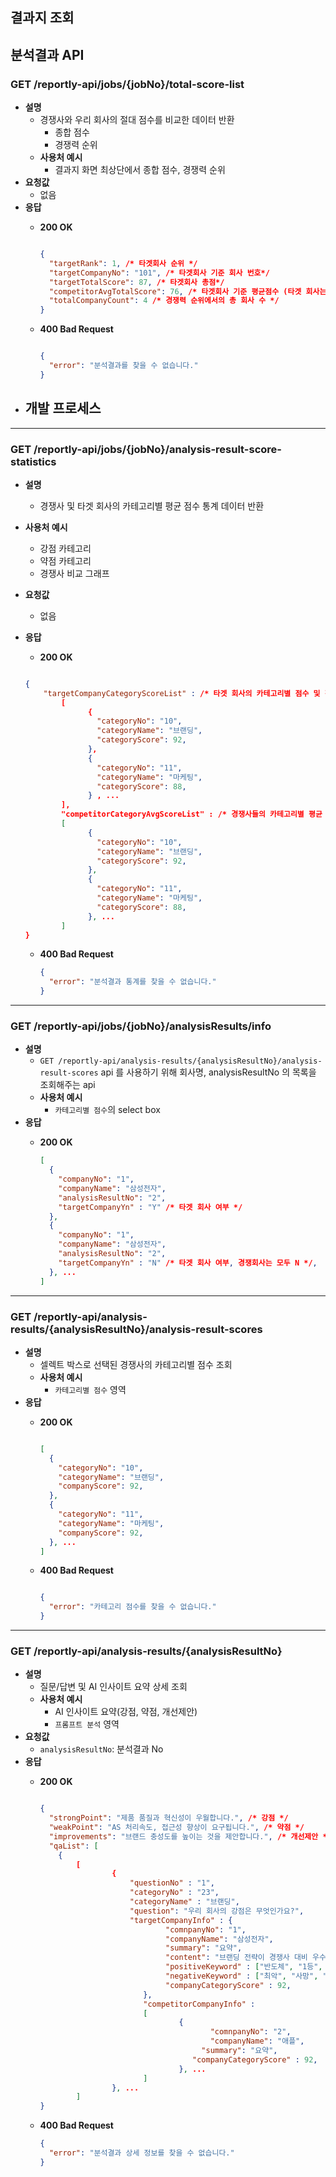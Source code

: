 ## 결과지 조회

## 분석결과 API

### **GET /reportly-api/jobs/{jobNo}/total-score-list**

- **설명**
    - 경쟁사와 우리 회사의 절대 점수를 비교한 데이터 반환
        - 종합 점수
        - 경쟁력 순위
    - **사용처 예시**
        - 결과지 화면 최상단에서 종합 점수, 경쟁력 순위
- **요청값** 
    - 없음
- **응답**
    - **200 OK**
        
        ```json
        
        {
          "targetRank": 1, /* 타겟회사 순위 */
          "targetCompanyNo": "101", /* 타겟회사 기준 회사 번호*/
          "targetTotalScore": 87, /* 타겟회사 총점*/
          "competitorAvgTotalScore": 76, /* 타겟회사 기준 평균점수 (타겟 회사는 제외), 해당 값을 통해서 업계 평균 대비 백분율 계산*/
          "totalCompanyCount": 4 /* 경쟁력 순위에서의 총 회사 수 */
        }
        ```
        
    - **400 Bad Request**
        
        ```json
        
        {
          "error": "분석결과를 찾을 수 없습니다."
        }
        ```
- 개발 프로세스
  - 
    
---

### **GET /reportly-api/jobs/{jobNo}/analysis-result-score-statistics**

- **설명**
    - 경쟁사 및 타겟 회사의 카테고리별 평균 점수 통계 데이터 반환
- **사용처 예시**
    - 강점 카테고리
    - 약점 카테고리
    - 경쟁사 비교 그래프
- **요청값**
    - 없음
- **응답**
    - **200 OK**
    
    ```json
    
    {
    	"targetCompanyCategoryScoreList" : /* 타겟 회사의 카테고리별 점수 및 전체 평균 점수 -> competitorCategoryAvgScoreList와의 계산을 통해 '강점 카테고리', '약점 카테고리'에 사용 */
    		[ 
    			  {
    			    "categoryNo": "10",
    			    "categoryName": "브랜딩",
    			    "categoryScore": 92,
    			  },
    			  {
    			    "categoryNo": "11",
    			    "categoryName": "마케팅",
    			    "categoryScore": 88,
    			  } , ...
    		],
    		"competitorCategoryAvgScoreList" : /* 경쟁사들의 카테고리별 평균 점수 -> 경쟁사 비교 그래프 에서 사용 */
    		[
    			  {      
    			    "categoryNo": "10",
    			    "categoryName": "브랜딩",
    			    "categoryScore": 92,
    			  },
    			  {
    			    "categoryNo": "11",
    			    "categoryName": "마케팅",
    			    "categoryScore": 88,
    			  }, ...
    		]
    }
    ```
    
    - **400 Bad Request**
        
        ```json
        {
          "error": "분석결과 통계를 찾을 수 없습니다."
        }
        ```

---
### **GET /reportly-api/jobs/{jobNo}/analysisResults/info**

- **설명**
    - `GET /reportly-api/analysis-results/{analysisResultNo}/analysis-result-scores` api 를 사용하기 위해 회사명, analysisResultNo 의 목록을 조회해주는 api
    - **사용처 예시**
        - `카테고리별 점수`의 select box
- **응답**
    - **200 OK**

        ```json
        [
          {
            "companyNo": "1",   
            "companyName": "삼성전자",
            "analysisResultNo": "2",
            "targetCompanyYn" : "Y" /* 타겟 회사 여부 */
          },
          {
            "companyNo": "1",    
            "companyName": "삼성전자",
            "analysisResultNo": "2",
            "targetCompanyYn" : "N" /* 타겟 회사 여부, 경쟁회사는 모두 N */,
          }, ...
        ]
        ```
---

### **GET /reportly-api/analysis-results/{analysisResultNo}/analysis-result-scores**

- **설명**
    - 셀렉트 박스로 선택된 경쟁사의 카테고리별 점수 조회
    - **사용처 예시**
        - `카테고리별 점수` 영역
- **응답**
    - **200 OK**
        
        ```json
        
        [
          {
            "categoryNo": "10",
            "categoryName": "브랜딩",
            "companyScore": 92,
          },
          {
            "categoryNo": "11",
            "categoryName": "마케팅",
            "companyScore": 92,
          }, ...
        ]
        
        ```
        
    - **400 Bad Request**
        
        ```json
        
        {
          "error": "카테고리 점수를 찾을 수 없습니다."
        }
        
        ```
        


      
---

### **GET /reportly-api/analysis-results/{analysisResultNo}**

- **설명**
    - 질문/답변 및 AI 인사이트 요약 상세 조회
    - **사용처 예시**
        - AI 인사이트 요약(강점, 약점, 개선제안)
        - `프롬프트 분석` 영역
- **요청값**
    - `analysisResultNo`: 분석결과 No
- **응답**
    - **200 OK**
        
        ```json
        
        {
          "strongPoint": "제품 품질과 혁신성이 우월합니다.", /* 강점 */
          "weakPoint": "AS 처리속도, 접근성 향상이 요구됩니다.", /* 약점 */
          "improvements": "브랜드 충성도를 높이는 것을 제안합니다.", /* 개선제안 */
          "qaList": [
            {
        	    [
        			    {
        			    	"questionNo" : "1",
        				    "categoryNo" : "23",
                            "categoryName" : "브랜딩",
        			        "question": "우리 회사의 강점은 무엇인가요?",
        				    "targetCompanyInfo" : {
        				    		"comnpanyNo": "1",
        							"companyName": "삼성전자",
        						    "summary": "요약", 
        					        "content": "브랜딩 전략이 경쟁사 대비 우수합니다.",
        					        "positiveKeyword" : ["반도체", "1등", "기획"],
        					        "negativeKeyword" : ["최악", "사망", "주가폭락"],
        					        "companyCategoryScore" : 92,
        					   }, 
        					   "competitorCompanyInfo" : 
        					   [
        							   {
        									  "comnpanyNo": "2",
        									  "companyName": "애플",
        				 				    "summary": "요약",
        							      "companyCategoryScore" : 92,
        							   }, ...
        					   ]
        			    }, ...
        	    ]
        }
        ```
        
    - **400 Bad Request**
        
        ```json
        {
          "error": "분석결과 상세 정보를 찾을 수 없습니다."
        }
        ```